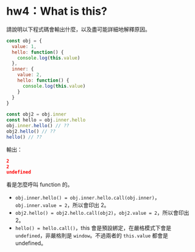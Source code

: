 # hw4：What is this?

請說明以下程式碼會輸出什麼，以及盡可能詳細地解釋原因。

```JavaScript
const obj = {
  value: 1,
  hello: function() {
    console.log(this.value)
  },
  inner: {
    value: 2,
    hello: function() {
      console.log(this.value)
    }
  }
}
  
const obj2 = obj.inner
const hello = obj.inner.hello
obj.inner.hello() // ??
obj2.hello() // ??
hello() // ??
```

輸出：

```JSON
2
2
undefined
```

看是怎麼呼叫 function 的。

* `obj.inner.hello() = obj.inner.hello.call(obj.inner)`，`obj.inner.value = 2`，所以會印出 2。
* `obj2.hello() = obj2.hello.call(obj2)`，`obj2.value = 2`，所以會印出 2。
* `hello() = hello.call()`，this 會是預設綁定，在嚴格模式下會是 `undefined`，非嚴格則是 `window`。不過兩者的 `this.value` 都會是 undefined。
